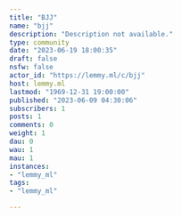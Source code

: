 ```yaml
---
title: "BJJ" 
name: "bjj"
description: "Description not available."
type: community
date: "2023-06-19 18:00:35"
draft: false
nsfw: false
actor_id: "https://lemmy.ml/c/bjj"
host: lemmy.ml
lastmod: "1969-12-31 19:00:00"
published: "2023-06-09 04:30:06"
subscribers: 1
posts: 1
comments: 0
weight: 1
dau: 0
wau: 1
mau: 1
instances:
- "lemmy_ml"
tags: 
- "lemmy_ml"

---
```

